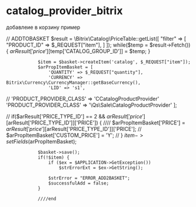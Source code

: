 # catalog_provider_bitrix
добавлеие в корзину пример

// ADDTOBASKET
                $result = \Bitrix\Catalog\PriceTable::getList([
                    "filter" => [
                        "PRODUCT_ID" => $_REQUEST["item"],
                    ]
                ]);
                while($temp = $result->Fetch()) {
                    $arResult['price'][$temp['CATALOG_GROUP_ID']] = $temp;
                }

                $item = $basket->createItem('catalog', $_REQUEST["item"]);
                $arPropItemBasket = [
                    'QUANTITY' => $_REQUEST["quantity"],
                    'CURRENCY' => Bitrix\Currency\CurrencyManager::getBaseCurrency(),
                    'LID' => 's1',
//                    'PRODUCT_PROVIDER_CLASS' => 'CCatalogProductProvider'
                    'PRODUCT_PROVIDER_CLASS' => '\Qs\Sale\CatalogProductProvider'
                ];

//                if($arResult['PRICE_TYPE_ID'] == 2 && $arResult['price'][$arResult['PRICE_TYPE_ID']]['PRICE']) {
////                    $arPropItemBasket['PRICE'] = $arResult['price'][$arResult['PRICE_TYPE_ID']]['PRICE'];
//                    $arPropItemBasket['CUSTOM_PRICE'] = 'Y';
//                }
                $item->setFields($arPropItemBasket);

                $basket->save();
                if(!$item) {
                    if ($ex = $APPLICATION->GetException())
                        $strErrorExt = $ex->GetString();

                    $strError = "ERROR_ADD2BASKET";
                    $successfulAdd = false;
                }

                ////end
